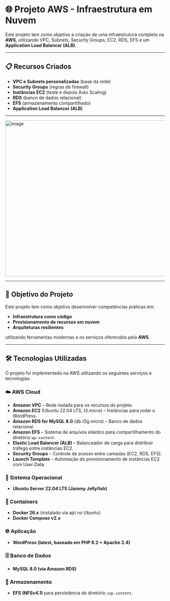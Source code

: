 # 🌐 Projeto AWS - Infraestrutura em Nuvem

Este projeto tem como objetivo a criação de uma infraestrutura completa na **AWS**, utilizando VPC, Subnets, Security Groups, EC2, RDS, EFS e um **Application Load Balancer (ALB)**.

---

## 📋 Recursos Criados

- **VPC e Subnets personalizadas** (base da rede)
- **Security Groups** (regras de firewall)
- **Instâncias EC2** (teste e depois Auto Scaling)
- **RDS** (banco de dados relacional)
- **EFS** (armazenamento compartilhado)
- **Application Load Balancer (ALB)**

---

<img width="1101" height="492" alt="image" src="https://github.com/user-attachments/assets/78e1e175-6ee3-45b1-a4e3-bd6d1a301458" />

---

## 🎯 Objetivo do Projeto

Este projeto tem como objetivo desenvolver competências práticas em:

- **Infraestrutura como código**  
- **Provisionamento de recursos em nuvem**  
- **Arquiteturas resilientes**  

utilizando ferramentas modernas e os serviços oferecidos pela **AWS**.

---

## 🛠️ Tecnologias Utilizadas

O projeto foi implementado na AWS utilizando os seguintes serviços e tecnologias:

### ☁️ AWS Cloud
- **Amazon VPC** – Rede isolada para os recursos do projeto.  
- **Amazon EC2** (Ubuntu 22.04 LTS, t3.micro) – Instâncias para rodar o WordPress.  
- **Amazon RDS for MySQL 8.0** (db.t3g.micro) – Banco de dados relacional.  
- **Amazon EFS** – Sistema de arquivos elástico para compartilhamento do diretório `wp-content`.  
- **Elastic Load Balancer (ALB)** – Balanceador de carga para distribuir tráfego entre instâncias EC2.  
- **Security Groups** – Controle de acesso entre camadas (EC2, RDS, EFS).  
- **Launch Template** – Automação do provisionamento de instâncias EC2 com User Data.  

### 🐧 Sistema Operacional
- **Ubuntu Server 22.04 LTS (Jammy Jellyfish)**

### 🐳 Containers
- **Docker 26.x** (instalado via apt no Ubuntu)  
- **Docker Compose v2.x**  

### 🌐 Aplicação
- **WordPress (latest, baseado em PHP 8.2 + Apache 2.4)**  

### 🗄️ Banco de Dados
- **MySQL 8.0 (via Amazon RDS)**  

### 📂 Armazenamento
- **EFS (NFSv4.1)** para persistência do diretório `/wp-content`.  


